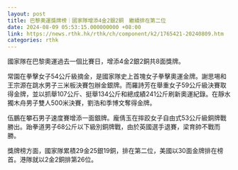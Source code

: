 ```yaml
---
layout: post
title: 巴黎奧運獎牌榜｜國家隊增添4金2銀2銅　繼續排在第二位
date: 2024-08-09 05:53:15.000000000 +08:00
link: https://news.rthk.hk/rthk/ch/component/k2/1765421-20240809.htm
categories: rthk
---
```


國家隊在巴黎奧運過去一個比賽日，增添4金2銀2銅共8面獎牌。

常園在拳擊女子54公斤級摘金，是國家隊史上首塊女子拳擊奧運金牌。謝思埸和王宗源在跳水男子三米板決賽包辦金銀牌。而羅詩芳在舉重女子59公斤級決賽取得金牌，並以抓舉107公斤、挺舉134公斤和總成績241公斤刷新奧運紀錄。在靜水獨木舟男子雙人500米決賽，劉浩和季博文奪得金牌。

伍鵬在攀石男子速度賽增添一面銀牌。龐倩玉在摔跤女子自由式53公斤級銅牌戰勝出。跆拳道男子68公斤以下級別銅牌戰，由於英國選手退賽，梁育帥不戰而勝。

獎牌榜方面，國家隊累積29金25銀19銅，排在第二位，美國以30面金牌排在榜首。港隊就以2金2銅排第26位。
